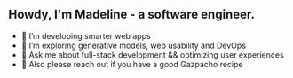 ## Howdy, I'm Madeline - a software engineer.

- 🔨 I’m developing smarter web apps
- 👀 I’m exploring generative models, web usability and DevOps
- 💬 Ask me about full-stack development && optimizing user experiences
- 🤌 Also please reach out if you have a good Gazpacho recipe

<!-- [![GitHub stats-Dark](https://github-readme-stats-seven-red-62.vercel.app/api?username=madelinehou&show_icons=true&theme=vue-dark&bg_color=00000000#gh-dark-mode-only)](https://github.com/madelinehou/github-readme-stats#gh-dark-mode-only)
[![Top Langs-Dark](https://github-readme-stats-seven-red-62.vercel.app/api/top-langs/?username=madelinehou&layout=compact&theme=vue-dark&bg_color=00000000#gh-dark-mode-only)](https://github.com/madelinehou/github-readme-stats#gh-dark-mode-only)
[![WakaTime stats-Dark](https://github-readme-stats-seven-red-62.vercel.app/api/wakatime?username=madelinehou&layout=compact&theme=vue-dark&bg_color=00000000#gh-dark-mode-only)](https://github.com/madelinehou/github-readme-stats#gh-dark-mode-only)

[![GitHub stats-Light](https://github-readme-stats-seven-red-62.vercel.app/api?username=madelinehou&show_icons=true&theme=vue#gh-light-mode-only)](https://github.com/madelinehou/github-readme-stats#gh-light-mode-only)
[![Top Langs-Light](https://github-readme-stats-seven-red-62.vercel.app/api/top-langs/?username=madelinehou&layout=compact&theme=vue#gh-light-mode-only)](https://github.com/madelinehou/github-readme-stats#gh-light-mode-only)
[![WakaTime stats-Light](https://github-readme-stats-seven-red-62.vercel.app/api/wakatime?username=madelinehou&layout=compact&theme=vue#gh-light-mode-only)](https://github.com/madelinehou/github-readme-stats#gh-light-mode-only) -->
